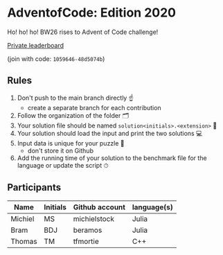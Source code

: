 # AdventofCode: Edition 2020

Ho! ho! ho! BW26 rises to Advent of Code challenge!

[Private leaderboard ](https://adventofcode.com/2020/leaderboard/private/view/1059646)

(join with code: `1059646-48d5074b`)

## Rules

1. Don't push to the main branch directly ☝️
   - create a separate branch for each contribution
2. Follow the organization of the folder 🗂
3. Your solution file should be named `solution<initials>.<extension>` 📜
4. Your solution should load the input and print the two solutions 💻
5. Input data is unique for your puzzle 💾
   - don't store it on Github
6. Add the running time of your solution to the benchmark file for the language or update the script ⏱

## Participants


| **Name** | **Initials** |**Github account** | **language(s)**
| --------|--|----------------- | ------|
| Michiel | MS | michielstock | Julia |
| Bram | BDJ | beramos | Julia |
| Thomas | TM | tfmortie | C++ |
